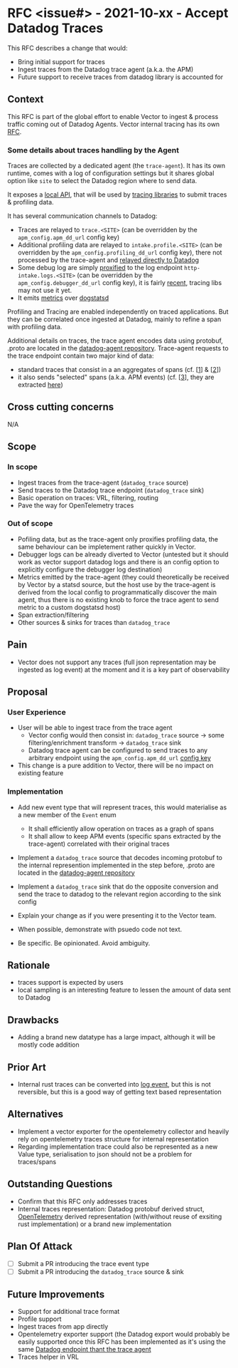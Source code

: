 # RFC <issue#> - 2021-10-xx - Accept Datadog Traces

This RFC describes a change that would:
* Bring initial support for traces
* Ingest traces from the Datadog trace agent (a.k.a. the APM)
* Future support to receive traces from datadog library is accounted for

## Context
This RFC is part of the global effort to enable Vector to ingest & process traffic coming out of Datadog Agents. Vector
internal tracing has its own
[RFC](https://github.com/vectordotdev/vector/blob/97f8eb7/rfcs/2021-08-13-8025-internal-tracing.md).

### Some details about traces handling by the Agent
Traces are collected by a dedicated agent (the `trace-agent`). It has its own runtime, comes with a log of configuration
settings but it shares global option like `site` to select the Datadog region where to send data.

It exposes a [local API](https://github.com/DataDog/datadog-agent/blob/main/pkg/trace/api/endpoints.go), that will be
used by [tracing
libraries](https://docs.datadoghq.com/developers/community/libraries/#apm--continuous-profiler-client-libraries) to
submit traces & profiling data.

It has several communication channels to Datadog:
* Traces are relayed to `trace.<SITE>` (can be overridden by the `apm_config.apm_dd_url` config key)
* Additional profiling data are relayed to `intake.profile.<SITE>` (can be overridden by the
  `apm_config.profiling_dd_url` config key), there not processed by the trace-agent and [relayed directly to
  Datadog](https://github.com/DataDog/datadog-agent/blob/44eec15/pkg/trace/api/endpoints.go#L83-L86)
* Some debug log are simply
  [proxified](https://github.com/DataDog/datadog-agent/blob/44eec15/pkg/trace/api/endpoints.go#L96-L98) to the log
  endpoint `http-intake.logs.<SITE>` (can be overridden by the `apm_config.debugger_dd_url` config key), it is fairly
  [recent](https://github.com/DataDog/datadog-agent/blob/7.31.x/CHANGELOG.rst?plain=1#L60), tracing libs may not use it
  yet.
* It emits [metrics](https://docs.datadoghq.com/tracing/troubleshooting/agent_apm_metrics/) over
  [dogstatsd](https://github.com/DataDog/datadog-agent/tree/44eec15/pkg/trace/metrics)

Profiling and Tracing are enabled independently on traced applications. But they can be correlated once ingested at
Datadog, mainly to refine a span with profiling data.

Additional details on traces, the trace agent encodes data using protobuf, .proto are located in the [datadog-agent
repository](https://github.com/DataDog/datadog-agent/blob/0a19a75/pkg/trace/pb/trace_payload.proto). Trace-agent
requests to the trace endpoint contain two major kind of data:
- standard traces that consist in a an aggregates of spans (cf.
  [[1](https://github.com/DataDog/datadog-agent/blob/0a19a75/pkg/trace/pb/trace_payload.proto#L11)] &
  [[2](https://github.com/DataDog/datadog-agent/blob/0a19a75/pkg/trace/pb/trace.proto#L7-L12)])
- it also sends "selected" spans (a.k.a. APM events) (cf.
  [[3](https://github.com/DataDog/datadog-agent/blob/0a19a75/pkg/trace/pb/trace_payload.proto#L12)], they are extracted
  [here](https://github.com/DataDog/datadog-agent/blob/0a19a75/pkg/trace/event/processor.go#L47-L91))

## Cross cutting concerns
N/A

## Scope

### In scope
- Ingest traces from the trace-agent (`datadog_trace` source)
- Send traces to the Datadog trace endpoint (`datadog_trace` sink)
- Basic operation on traces: VRL, filtering, routing
- Pave the way for OpenTelemetry traces

### Out of scope
- Pofiling data, but as the trace-agent only proxifies profiling data, the same behaviour can be impletement rather
  quickly in Vector.
- Debugger logs can be already diverted to Vector (untested but it should work as vector support datadog logs and there
  is an config option to explicitly configure the debugger log destination)
- Metrics emitted by the trace-agent (they could theoretically be received by Vector by a statsd source, but the host
  use by the trace-agent is derived from the local config to programmatically discover the main agent, thus there is no
  existing knob to force the trace agent to send metric to a custom dogstatsd host)
- Span extraction/filtering
- Other sources & sinks for traces than `datadog_trace`

## Pain

- Vector does not support any traces (full json representation may be ingested as log event) at the moment and it is a
  key part of observability

## Proposal

### User Experience

- User will be able to ingest trace from the trace agent
  - Vector config would then consist in: `datadog_trace` source -> some filtering/enrichment transform ->
    `datadog_trace` sink
  - Datadog trace agent can be configured to send traces to any arbitrary endpoint using the `apm_config.apm_dd_url`
    [config key](https://github.com/DataDog/datadog-agent/blob/34a5589/pkg/config/apm.go#L61-L87)
- This change is a pure addition to Vector, there will be no impact on existing feature

### Implementation

- Add new event type that will represent traces, this would materialise as a new member of the `Event` enum
  - It shall efficiently allow operation on traces as a graph of spans
  - It shall allow to keep APM events (specific spans extracted by the trace-agent) correlated with their original traces
- Implement a `datadog_trace` source that decodes incoming protobuf to the internal represention implemented in the step
  before, .proto are located in the [datadog-agent
  repository](https://github.com/DataDog/datadog-agent/blob/0a19a75/pkg/trace/pb/trace_payload.proto)
- Implement a `datadog_trace` sink that do the opposite conversion and send the trace to datadog to the relevant region
  according to the sink config


- Explain your change as if you were presenting it to the Vector team.
- When possible, demonstrate with psuedo code not text.
- Be specific. Be opinionated. Avoid ambiguity.

## Rationale

- traces support is expected by users
- local sampling is an interesting feature to lessen the amount of data sent to Datadog

## Drawbacks

- Adding a brand new datatype has a large impact, although it will be mostly code addition

## Prior Art

- Internal rust traces can be converted into [log
  event](https://github.com/vectordotdev/vector/blob/bd3d58c/lib/vector-core/src/event/log_event.rs#L402-L432), but this
  is not reversible, but this is a good way of getting text based representation


## Alternatives

- Implement a vector exporter for the opentelemetry collector and heavily rely on opentelemetry traces structure for
  internal representation
- Regarding implementation trace could also be represented as a new Value type, serialisation to json should not be a
  problem for traces/spans

## Outstanding Questions

- Confirm that this RFC only addresses traces
- Internal traces representation: Datadog protobuf derived struct, [OpenTelemetry](https://github.com/open-telemetry/opentelemetry-proto/tree/main/opentelemetry/proto/trace/v1) derived representation (with/without reuse of exsiting rust implementation) or a brand new implementation

## Plan Of Attack

- [ ] Submit a PR introducing the trace event type
- [ ] Submit a PR introducing the `datadog_trace` source & sink

## Future Improvements

- Support for additional trace format
- Profile support
- Ingest traces from app directly
- Opentelemetry exporter support (the Datadog export would probably be easily supported once this RFC has been
  implemented as it's using the same [Datadog endpoint thant the trace
  agent](https://github.com/open-telemetry/opentelemetry-collector-contrib/blob/04f97ec/exporter/datadogexporter/config/config.go#L288-L290)
- Traces helper in VRL
